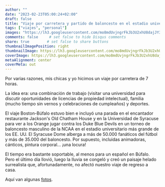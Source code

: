 ```yaml
---
author: ""
date: "2023-02-23T05:00:24+02:00"
draft: false
title: "Viaje por carretera y partido de baloncesto en el estadio universitario más grande de EE. UU."
tags: ["viajes", "personal"]
images: "https://lh3.googleusercontent.com/mo8mdUvjngrFkJb3U2xhU8dajJY3wtxjUXJklrm-amlszsh_c-QAANu0vG9n0yYmFuYKvKiUuQB3mPfIbS2ojcvUpBeAgJpH6tpCQLQO0k1yeQqUiqf29BPxr4nogb1vlK9kwUWwdkg=w2400"
comments: false     # set false to hide Disqus comments
share: true        # set false to share buttons
thumbnailImagePosition: right
thumbnailImage: https://lh3.googleusercontent.com/mo8mdUvjngrFkJb3U2xhU8dajJY3wtxjUXJklrm-amlszsh_c-QAANu0vG9n0yYmFuYKvKiUuQB3mPfIbS2ojcvUpBeAgJpH6tpCQLQO0k1yeQqUiqf29BPxr4nogb1vlK9kwUWwdkg=w2400
coverImage: https://lh3.googleusercontent.com/mo8mdUvjngrFkJb3U2xhU8dajJY3wtxjUXJklrm-amlszsh_c-QAANu0vG9n0yYmFuYKvKiUuQB3mPfIbS2ojcvUpBeAgJpH6tpCQLQO0k1yeQqUiqf29BPxr4nogb1vlK9kwUWwdkg=w2400
metaAlignment: center
coverMeta: out
---
```


Por varias razones, mis chicas y yo hicimos un viaje por carretera de 7 horas.

<!--more-->

La idea era: una combinación de trabajo (visitar una universidad para discutir oportunidades de licencias de propiedad intelectual), familia (mucho tiempo sin vernos y celebraciones de cumpleaños) y deportes.

El viaje Boston-Búfalo estuvo bien e incluyó una parada en el encantador restaurante Jackson's Old Chatham House y en la Universidad de Syracuse para ver a los Orange jugar contra los Duke Blue Devils en un torneo de baloncesto masculino de la NCAA en el estadio universitario más grande de los EE. UU. El Syracuse Dome alberga a más de 50.000 fanáticos del fútbol y más de 35.000 del baloncesto. Por supuesto, incluidas animadoras, cánticos, pintura corporal... ¡una locura!

El tiempo era bastante soportable, al menos para un español en Búfalo. Pero el último día llovió, luego la lluvia se congeló y creó un paisaje helado surrealista que, afortunadamente, no afectó nuestro viaje de regreso a casa.

Aquí van algunas [fotos](https://photos.app.goo.gl/kXmt7FGQzN9uEHnSA).